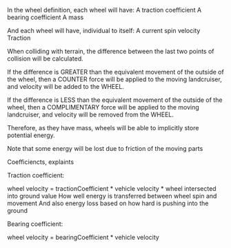 
In the wheel definition, each wheel will have:
A traction coefficient
A bearing coefficient
A mass

And each wheel will have, individual to itself:
A current spin velocity
Traction

When colliding with terrain, the difference between the last two points of collision will be calculated.

If the difference is GREATER than the equivalent movement of the outside of the wheel, then a COUNTER force will be applied to the moving landcruiser, and velocity will be added to the WHEEL.

If the difference is LESS than the equivalent movement of the outside of the wheel, then a COMPLIMENTARY force will be applied to the moving landcruiser, and velocity will be removed from the WHEEL.

Therefore, as they have mass, wheels will be able to implicitly store potential energy.

Note that some energy will be lost due to friction of the moving parts





Coefficiencts, explaints

Traction coefficient:

wheel velocity = tractionCoefficient * vehicle velocity * wheel intersected into ground value
How well energy is transferred between wheel spin and movement
And also energy loss based on how hard is pushing into the ground


Bearing coefficient:

wheel velocity = bearingCoefficient * vehicle velocity

